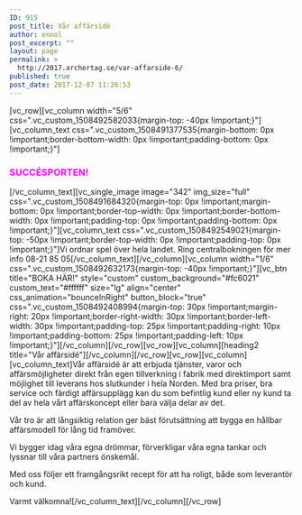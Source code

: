 ```yaml
---
ID: 915
post_title: Vår affärsidé
author: ennol
post_excerpt: ""
layout: page
permalink: >
  http://2017.archertag.se/var-affarside-6/
published: true
post_date: 2017-12-07 11:26:53
---
```

[vc_row][vc_column width="5/6" css=".vc_custom_1508492582033{margin-top: -40px !important;}"][vc_column_text css=".vc_custom_1508491377535{margin-bottom: 0px !important;border-bottom-width: 0px !important;padding-bottom: 0px !important;}"]
<h3><span style="color: #ff00ff"><strong>SUCCÉSPORTEN!</strong></span></h3>
[/vc_column_text][vc_single_image image="342" img_size="full" css=".vc_custom_1508491684320{margin-top: 0px !important;margin-bottom: 0px !important;border-top-width: 0px !important;border-bottom-width: 0px !important;padding-top: 0px !important;padding-bottom: 0px !important;}"][vc_column_text css=".vc_custom_1508492549021{margin-top: -50px !important;border-top-width: 0px !important;padding-top: 0px !important;}"]Vi ordnar spel över hela landet. Ring centralbokningen för mer info 08-21 85 05[/vc_column_text][/vc_column][vc_column width="1/6" css=".vc_custom_1508492632173{margin-top: -40px !important;}"][vc_btn title="BOKA HÄR!" style="custom" custom_background="#fc6021" custom_text="#ffffff" size="lg" align="center" css_animation="bounceInRight" button_block="true" css=".vc_custom_1508492408994{margin-top: 30px !important;margin-right: 20px !important;border-right-width: 30px !important;border-left-width: 30px !important;padding-top: 25px !important;padding-right: 10px !important;padding-bottom: 25px !important;padding-left: 10px !important;}"][/vc_column][/vc_row][vc_row][vc_column][heading2 title="Vår affärsidé"][/vc_column][/vc_row][vc_row][vc_column][vc_column_text]Vår affärsidé är att erbjuda tjänster, varor och affärsmöjligheter direkt från egen tillverkning i fabrik med direktimport samt möjlighet till leverans hos slutkunder i hela Norden.
Med bra priser, bra service och färdigt affärsupplägg kan du som befintlig kund eller ny kund ta del av hela vårt affärskoncept eller bara välja delar av det.

Vår tro är att långsiktig relation ger bäst förutsättning att bygga en hållbar affärsmodell för lång tid framöver.

Vi bygger idag våra egna drömmar, förverkligar våra egna tankar och lyssnar till våra partners önskemål.

Med oss följer ett framgångsrikt recept för att ha roligt, både som leverantör och kund.

Varmt välkomna![/vc_column_text][/vc_column][/vc_row]